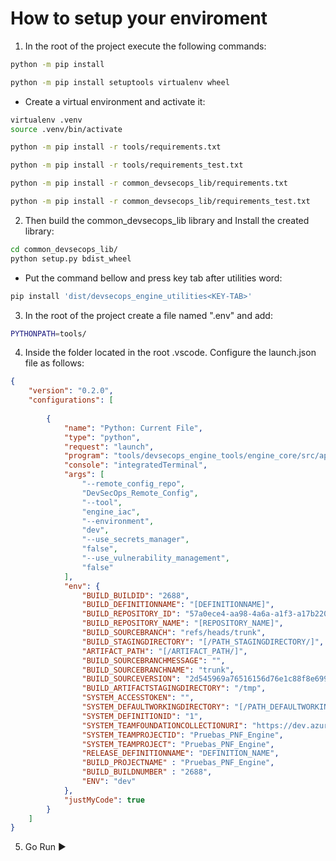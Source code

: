 # How to setup your enviroment

1. In the root of the project execute the following commands:
 
```bash
python -m pip install
```
```bash
python -m pip install setuptools virtualenv wheel
```
* Create a virtual environment and activate it:
```bash
virtualenv .venv
source .venv/bin/activate
```
```bash
python -m pip install -r tools/requirements.txt
```
```bash
python -m pip install -r tools/requirements_test.txt     
```
```bash
python -m pip install -r common_devsecops_lib/requirements.txt
```
```bash
python -m pip install -r common_devsecops_lib/requirements_test.txt     
```
2. Then build the common_devsecops_lib library and Install the created library:
```bash
cd common_devsecops_lib/
python setup.py bdist_wheel
```
* Put the command bellow and press key tab after utilities word:
```bash
pip install 'dist/devsecops_engine_utilities<KEY-TAB>'
```
 
3. In the root of the project create a file named ".env" and add:
```bash
PYTHONPATH=tools/
```

4. Inside the folder located in the root .vscode. Configure the launch.json file as follows:

```json
{
    "version": "0.2.0",
    "configurations": [
        
        {
            "name": "Python: Current File",
            "type": "python",
            "request": "launch",
            "program": "tools/devsecops_engine_tools/engine_core/src/applications/runner_engine_core.py",
            "console": "integratedTerminal",
            "args": [
                "--remote_config_repo",
                "DevSecOps_Remote_Config",
                "--tool",
                "engine_iac",
                "--environment",
                "dev",
                "--use_secrets_manager",
                "false",
                "--use_vulnerability_management",
                "false"
            ],
            "env": {
                "BUILD_BUILDID": "2688",
                "BUILD_DEFINITIONNAME": "[DEFINITIONNAME]",
                "BUILD_REPOSITORY_ID": "57a0ece4-aa98-4a6a-a1f3-a17b2207fb6f",
                "BUILD_REPOSITORY_NAME": "[REPOSITORY_NAME]",
                "BUILD_SOURCEBRANCH": "refs/heads/trunk",
                "BUILD_STAGINGDIRECTORY": "[/PATH_STAGINGDIRECTORY/]",
                "ARTIFACT_PATH": "[/ARTIFACT_PATH/]",
                "BUILD_SOURCEBRANCHMESSAGE": "",
                "BUILD_SOURCEBRANCHNAME": "trunk",
                "BUILD_SOURCEVERSION": "2d545969a76516156d76e1c88f8e699537e889bd",
                "BUILD_ARTIFACTSTAGINGDIRECTORY": "/tmp",
                "SYSTEM_ACCESSTOKEN": "",
                "SYSTEM_DEFAULTWORKINGDIRECTORY": "[/PATH_DEFAULTWORKINGDIRECTORY/]",
                "SYSTEM_DEFINITIONID": "1",
                "SYSTEM_TEAMFOUNDATIONCOLLECTIONURI": "https://dev.azure.com/PNFEngineTest/",
                "SYSTEM_TEAMPROJECTID": "Pruebas_PNF_Engine",
                "SYSTEM_TEAMPROJECT": "Pruebas_PNF_Engine",
                "RELEASE_DEFINITIONNAME": "DEFINITION_NAME",
                "BUILD_PROJECTNAME" : "Pruebas_PNF_Engine",
                "BUILD_BUILDNUMBER" : "2688",
                "ENV": "dev"
            },
            "justMyCode": true
        }
    ]
}
```

5. Go Run :arrow_forward: